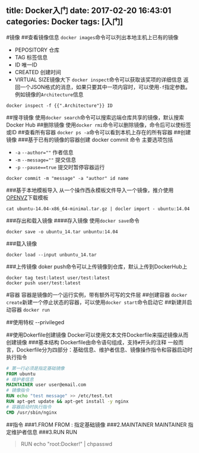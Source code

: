 title: Docker入门
date: 2017-02-20 16:43:01
categories: Docker
tags: [入门]
---

<!--more-->
#镜像
##查看镜像信息
`docker images`命令可以列出本地主机上已有的镜像
- PEPOSITORY 仓库
- TAG 标签信息
- ID 唯一ID
- CREATED 创建时间
- VIRTUAL SIZE镜像大下
`docker inspect`命令可以获取该奖项的详细信息
返回一个JSON格式的消息，如果只要其中一项内容时，可以使用`-f`指定参数。
例如镜像的`Architecture`信息
```
docker inspect -f {{".Architecture"}} ID
```
##搜寻镜像
使用`docker search`命令可以搜索远端仓库共享的镜像，默认搜索Docker Hub
##删除镜像
使用`docker rmi`命令可以删除镜像，命令后可以使标签或ID
##查看所有容器
`docker ps -a`命令可以看到本机上存在的所有容器
##创建镜像
###基于已有的镜像的容器创建
docker commit 命令 主要选项包括
- `-a` `--author=""` 作者信息
- `-m` `--message=""` 提交信息
- `-p` `--pause==true` 提交时暂停容器运行
```
docker commit -m "message" -a "author" id name
```
###基于本地模板导入
从一个操作西永模板文件导入一个镜像，推介使用[OPENVZ](https://openvz.org/Download/template/precreated)下载模板
```
cat ubuntu-14.04-x86_64-minimal.tar.gz | docler import - ubuntu:14.04
```
###存出和载入镜像
####存入镜像
使用`docker save`命令
```
docker save -o ubuntu_14.tar unbuntu:14.04
```
###载入镜像
```
docker load --input unbuntu_14.tar
```
###上传镜像
doker push命令可以上传镜像到仓库，默认上传到DockerHub上
```
docker tag test:latest user/test:latest
docker push user/test:latest
```

#容器
容器是镜像的一个运行实例，带有额外可写的文件层
##创建容器
`docker create`新建一个停止状态的容器，可以使用`docker start`命令启动它
##新建并启动容器
`docker run`

##使用特权
--privileged

##使用Dokerfile创建镜像
Docker可以使用文本文件Dockerfile来描述镜像从而创建镜像
###基本结构
Dockerfile由命令语句组成，支持`#`开头的注释
一般而言，Dockerfile分为四部分：基础信息、维护者信息、镜像操作指令和容器启动时执行指令
```Dockerfile
# 第一行必须是指定基础镜像
FROM ubuntu
# 维护者信息
MAINTAINER user user@email.com
# 镜像指令
RUN echo "test message" >> /etc/test.txt
RUN apt-get update && apt-get install -y nginx
# 容器启动时执行指令
CMD /usr/sbin/nginx
```
##指令
###1.FROM
FROM <image>:<tag>
指定基础镜像
###2.MAINTAINER
MAINTAINER <name> 指定维护者信息
###3.RUN
RUN <command>

> RUN echo "root:Docker!" | chpasswd
